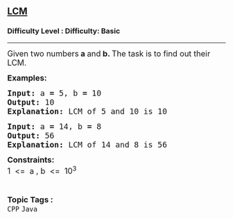 <h2><a href="https://www.geeksforgeeks.org/problems/lcm/1?page=5&category=Java&sortBy=submissions">LCM</a></h2><h3>Difficulty Level : Difficulty: Basic</h3><hr><div class="problems_problem_content__Xm_eO"><p><span style="font-size: 18px;">Given two numbers<strong>&nbsp;a&nbsp;</strong>and<strong>&nbsp;b. </strong>The task is to find out their LCM.</span></p>
<p><span style="font-size: 18px;"><strong>Examples:</strong></span></p>
<pre><span style="font-size: 18px;"><strong>Input: </strong>a<strong> = </strong>5, b<strong> = </strong>10
<strong>Output: </strong>10
<strong>Explanation: </strong>LCM of 5 and 10 is 10</span></pre>
<pre><span style="font-size: 18px;"><strong>Input: </strong>a<strong> = </strong>14, b<strong> = </strong>8
<strong>Output: </strong>56
<strong>Explanation: </strong>LCM of 14 and 8 is 56</span></pre>
<p><span style="font-size: 18px;"><strong>Constraints:</strong><br>1&nbsp; &lt;=&nbsp; a , b&nbsp; &lt;=&nbsp; 10<sup>3</sup></span></p></div><br><p><span style=font-size:18px><strong>Topic Tags : </strong><br><code>CPP</code>&nbsp;<code>Java</code>&nbsp;